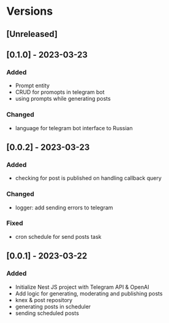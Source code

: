 # Versions

## [Unreleased]

## [0.1.0] - 2023-03-23
### Added
- Prompt entity
- CRUD for promopts in telegram bot
- using prompts while generating posts
### Changed
- language for telegram bot interface to Russian

## [0.0.2] - 2023-03-23
### Added
- checking for post is published on handling callback query
### Changed
- logger: add sending errors to telegram
### Fixed
- cron schedule for send posts task

## [0.0.1] - 2023-03-22
### Added
- Initialize Nest JS project with Telegram API & OpenAI
- Add logic for generating, moderating and publishing posts
- knex & post repository
- generating posts in scheduler
- sending scheduled posts
